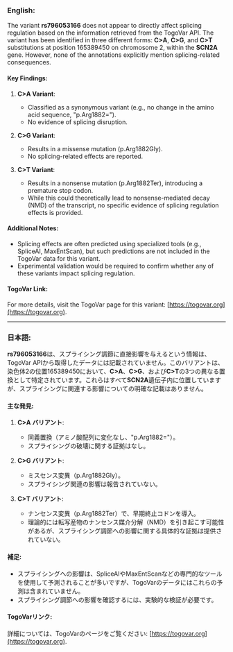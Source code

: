 ### English:
The variant **rs796053166** does not appear to directly affect splicing regulation based on the information retrieved from the TogoVar API. The variant has been identified in three different forms: **C>A**, **C>G**, and **C>T** substitutions at position 165389450 on chromosome 2, within the **SCN2A** gene. However, none of the annotations explicitly mention splicing-related consequences.

#### Key Findings:
1. **C>A Variant**:
   - Classified as a synonymous variant (e.g., no change in the amino acid sequence, "p.Arg1882=").
   - No evidence of splicing disruption.

2. **C>G Variant**:
   - Results in a missense mutation (p.Arg1882Gly).
   - No splicing-related effects are reported.

3. **C>T Variant**:
   - Results in a nonsense mutation (p.Arg1882Ter), introducing a premature stop codon.
   - While this could theoretically lead to nonsense-mediated decay (NMD) of the transcript, no specific evidence of splicing regulation effects is provided.

#### Additional Notes:
- Splicing effects are often predicted using specialized tools (e.g., SpliceAI, MaxEntScan), but such predictions are not included in the TogoVar data for this variant.
- Experimental validation would be required to confirm whether any of these variants impact splicing regulation.

#### TogoVar Link:
For more details, visit the TogoVar page for this variant: [https://togovar.org](https://togovar.org).

---

### 日本語:
**rs796053166**は、スプライシング調節に直接影響を与えるという情報は、TogoVar APIから取得したデータには記載されていません。このバリアントは、染色体2の位置165389450において、**C>A**、**C>G**、および**C>T**の3つの異なる置換として特定されています。これらはすべて**SCN2A**遺伝子内に位置していますが、スプライシングに関連する影響についての明確な記載はありません。

#### 主な発見:
1. **C>A バリアント**:
   - 同義置換（アミノ酸配列に変化なし、"p.Arg1882="）。
   - スプライシングの破壊に関する証拠はなし。

2. **C>G バリアント**:
   - ミスセンス変異（p.Arg1882Gly）。
   - スプライシング関連の影響は報告されていない。

3. **C>T バリアント**:
   - ナンセンス変異（p.Arg1882Ter）で、早期終止コドンを導入。
   - 理論的には転写産物のナンセンス媒介分解（NMD）を引き起こす可能性があるが、スプライシング調節への影響に関する具体的な証拠は提供されていない。

#### 補足:
- スプライシングへの影響は、SpliceAIやMaxEntScanなどの専門的なツールを使用して予測されることが多いですが、TogoVarのデータにはこれらの予測は含まれていません。
- スプライシング調節への影響を確認するには、実験的な検証が必要です。

#### TogoVarリンク:
詳細については、TogoVarのページをご覧ください: [https://togovar.org](https://togovar.org).